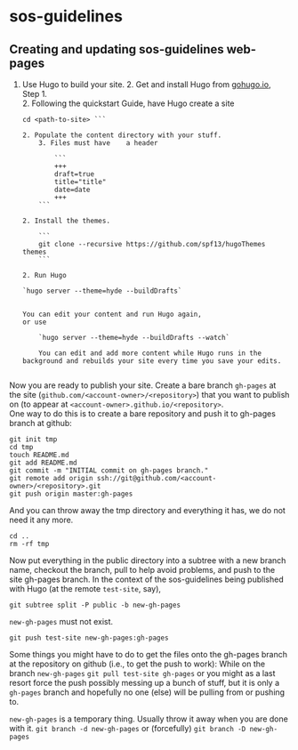 sos-guidelines
==============

## Creating and updating sos-guidelines web-pages

1. Use Hugo to build your site.
	2.  Get and install Hugo from [gohugo.io](http://gohugo.io/overview/quickstart/), Step 1.  
	2. Following the quickstart Guide, have Hugo create a site    
    ``` hugo new site <path-to-site>    
	cd <path-to-site> ``` 
	
	2. Populate the content directory with your stuff.
		3. Files must have    a header    
	
            ``` 
            +++ 
			draft=true
			title="title"
			date=date
			+++ 
		```   

	2. Install the themes. 

		```
		git clone --recursive https://github.com/spf13/hugoThemes themes 
		```   
	
	2. Run Hugo

	`hugo server --theme=hyde --buildDrafts`
	
	
	You can edit your content and run Hugo again, 
	or use 
	
		`hugo server --theme=hyde --buildDrafts --watch`
		
		You can edit and add more content while Hugo runs in the background and rebuilds your site every time you save your edits.


Now you are ready to publish your site. Create a bare branch ```gh-pages``` at
the site (`github.com/<account-owner>/<repository>`) that you want to publish on (to appear at ``<account-owner>.github.io/<repository>``.  
One way to do this is to create a bare repository and push it to gh-pages branch at github: 

```
git init tmp
cd tmp
touch README.md
git add README.md
git commit -m "INITIAL commit on gh-pages branch."
git remote add origin ssh://git@github.com/<account-owner>/<repository>.git
git push origin master:gh-pages
```

And you can throw away the tmp directory and everything it has, we do not
need it any more.

```
cd ..
rm -rf tmp
```

Now put everything in the public directory into a subtree with a new branch name, checkout the branch, pull to help avoid problems, and push to the site gh-pages branch. In the context of the sos-guidelines being published with Hugo (at the remote  `test-site`, say),  

```
git subtree split -P public -b new-gh-pages
```
`new-gh-pages` must not exist.

```
git push test-site new-gh-pages:gh-pages
```

Some things you might have to do to get the files onto the gh-pages branch at the repository on github (i.e., to get the push to work):
While on the branch ``new-gh-pages``
``` git pull test-site gh-pages ```
or you might as a last resort force the push possibly messing up a bunch of stuff, but it is only a `gh-pages` branch and hopefully no one (else) will be pulling from or pushing to.

`new-gh-pages` is a temporary thing. Usually throw it away when you are done with it. 
```git branch -d new-gh-pages```
or (forcefully)
```git branch -D new-gh-pages```



```



